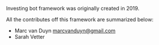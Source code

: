 Investing bot framework was originally created in 2019.

All the contributes off this framework are summarized below:

* Marc van Duyn <marcvanduyn@gmail.com>
* Sarah Vetter
